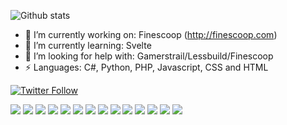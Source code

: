 ![Github stats](https://github-readme-stats.vercel.app/api?username=natecorkish&show_icons=true)

- 🔭 I’m currently working on: Finescoop (http://finescoop.com)
- 🌱 I’m currently learning: Svelte
- 🤔 I’m looking for help with: Gamerstrail/Lessbuild/Finescoop
- ⚡ Languages: C#, Python, PHP, Javascript, CSS and HTML

<p>
  <a href="https://twitter.com/natecorkish">
    <img alt="Twitter Follow" src="https://img.shields.io/twitter/follow/natecorkish?style=for-the-badge">
  </a>
</p>

![](https://img.shields.io/badge/OS-OSX-informational?style=flat&logoColor=white&color=2bbc8a)
![](https://img.shields.io/badge/Editor-Jetbrains-informational?style=flat&logoColor=white&color=2bbc8a)
![](https://img.shields.io/badge/Shell-ZSH-informational?style=flat&logoColor=white&color=2bbc8a)
![](https://img.shields.io/badge/Code-Python-informational?style=flat&logoColor=white&color=2bbc8a)
![](https://img.shields.io/badge/Code-PHP-informational?style=flat&logoColor=white&color=2bbc8a)
![](https://img.shields.io/badge/Code-CSharp-informational?style=flat&logoColor=white&color=2bbc8a)
![](https://img.shields.io/badge/Code-Javascript-informational?style=flat&logoColor=white&color=2bbc8a)
![](https://img.shields.io/badge/Code-CSS-informational?style=flat&logoColor=white&color=2bbc8a)
![](https://img.shields.io/badge/Code-HTML-informational?style=flat&logoColor=white&color=2bbc8a)
![](https://img.shields.io/badge/Framework-Laravel-informational?style=flat&logoColor=white&color=2bbc8a)
![](https://img.shields.io/badge/Framework-Vue-informational?style=flat&logoColor=white&color=2bbc8a)
![](https://img.shields.io/badge/Framework-Svelte-informational?style=flat&logoColor=white&color=2bbc8a)
![](https://img.shields.io/badge/Tools-Docker-informational?style=flat&logoColor=white&color=2bbc8a)
![](https://img.shields.io/badge/Tools-Composer-informational?style=flat&logoColor=white&color=2bbc8a)

